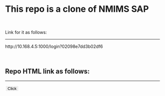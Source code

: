 <h1>This repo is a clone of NMIMS SAP</h1>
<br>
<p>Link for it as follows: </p><hr>
<p>http://10.168.4.5:1000/login?02098e7dd3b02df6</p>
<br>


<h2>Repo HTML link as follows: </h2><hr>
<a href="https://iamswet.github.io/Firewall-clone/index.htm">  <button style="border:2px solid white;">Click </button> </a>
